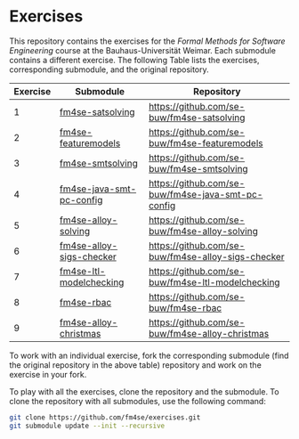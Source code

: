 # Exercises

This repository contains the exercises for the *Formal Methods for Software Engineering* course at the Bauhaus-Universität Weimar.
Each submodule contains a different exercise. The following Table lists the exercises, corresponding submodule, and the original repository.


| Exercise | Submodule | Repository |
| --- | --- | --- |
| 1 | [fm4se-satsolving](fm4se-satsolving) | https://github.com/se-buw/fm4se-satsolving |
| 2 | [fm4se-featuremodels](fm4se-featuremodels) | https://github.com/se-buw/fm4se-featuremodels |
| 3 | [fm4se-smtsolving](fm4se-smtsolving) | https://github.com/se-buw/fm4se-smtsolving |
| 4 | [fm4se-java-smt-pc-config](fm4se-java-smt-pc-config) | https://github.com/se-buw/fm4se-java-smt-pc-config |
| 5 | [fm4se-alloy-solving](fm4se-alloy-solving) | https://github.com/se-buw/fm4se-alloy-solving |
| 6 | [fm4se-alloy-sigs-checker](fm4se-alloy-sigs-checker) | https://github.com/se-buw/fm4se-alloy-sigs-checker |
| 7 | [fm4se-ltl-modelchecking](fm4se-ltl-modelchecking) | https://github.com/se-buw/fm4se-ltl-modelchecking |
| 8 | [fm4se-rbac](fm4se-rbac) | https://github.com/se-buw/fm4se-rbac |
| 9 | [fm4se-alloy-christmas](fm4se-alloy-christmas) | https://github.com/se-buw/fm4se-alloy-christmas |



To work with an individual exercise, fork the corresponding submodule (find the original repository in the above table) repository and work on the exercise in your fork. 


To play with all the exercises, clone the repository and the submodule. To clone the repository with all submodules, use the following command:

```bash
git clone https://github.com/fm4se/exercises.git
git submodule update --init --recursive
```

